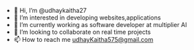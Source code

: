 - 👋 Hi, I’m @udhaykaitha27
- 👀 I’m interested in developing websites,applications
- 🌱 I’m currently working as software developer at multiplier AI
- 💞️ I’m looking to collaborate on real time projects 
- 📫 How to reach me udhayKaitha575@gmail.com

